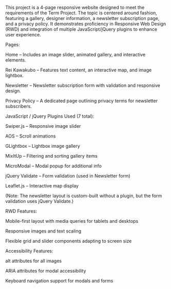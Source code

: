This project is a 4-page responsive website designed to meet the requirements of the Term Project.
The topic is centered around fashion, featuring a gallery, designer information, a newsletter subscription page, and a privacy policy.
It demonstrates proficiency in Responsive Web Design (RWD) and integration of multiple JavaScript/jQuery plugins to enhance user experience.

Pages:

Home – Includes an image slider, animated gallery, and interactive elements.

Rei Kawakubo – Features text content, an interactive map, and image lightbox.

Newsletter – Newsletter subscription form with validation and responsive design.

Privacy Policy – A dedicated page outlining privacy terms for newsletter subscribers.

JavaScript / jQuery Plugins Used (7 total):

Swiper.js – Responsive image slider

AOS – Scroll animations

GLightbox – Lightbox image gallery

MixItUp – Filtering and sorting gallery items

MicroModal – Modal popup for additional info

jQuery Validate – Form validation (used in Newsletter form)

Leaflet.js – Interactive map display

(Note: The newsletter layout is custom-built without a plugin, but the form validation uses jQuery Validate.)

RWD Features:

Mobile-first layout with media queries for tablets and desktops

Responsive images and text scaling

Flexible grid and slider components adapting to screen size

Accessibility Features:

alt attributes for all images

ARIA attributes for modal accessibility

Keyboard navigation support for modals and forms
